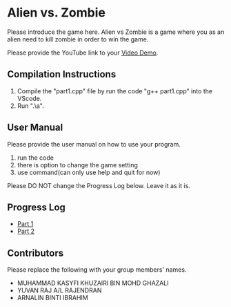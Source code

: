 # Alien vs. Zombie

Please introduce the game here.
Alien vs Zombie is a game where you as an alien need to kill zombie in order to win the game.

Please provide the YouTube link to your [Video Demo](https://youtube.com).

## Compilation Instructions

1. Compile the "part1.cpp" file by run the code "g++ part1.cpp" into the VScode.
2. Run ".\a".

## User Manual

Please provide the user manual on how to use your program.
1. run the code
2. there is option to change the game setting
3. use command(can only use help and quit for now)

Please DO NOT change the Progress Log below. Leave it as it is.

## Progress Log

- [Part 1](PART1.md)
- [Part 2](PART2.md)

## Contributors

Please replace the following with your group members' names. 

- MUHAMMAD KASYFI KHUZAIRI BIN MOHD GHAZALI
- YUVAN RAJ A/L RAJENDRAN
- ARNALIN BINTI IBRAHIM